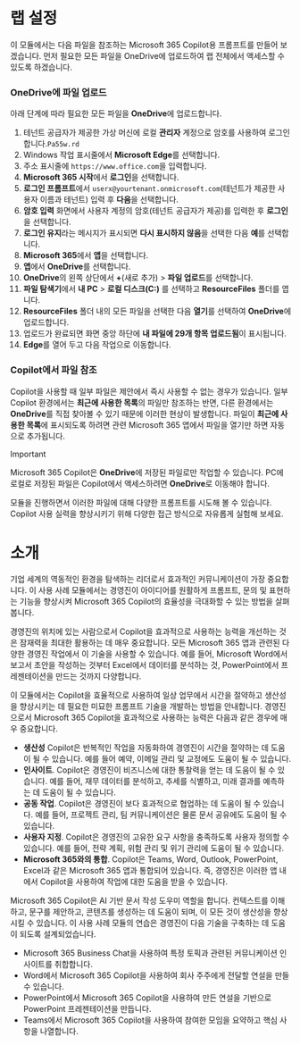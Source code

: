 # 랩 설정

이 모듈에서는 다음 파일을 참조하는 Microsoft 365 Copilot용 프롬프트를 만들어 보겠습니다. 먼저 필요한 모든 파일을 OneDrive에 업로드하여 랩 전체에서 액세스할 수 있도록 하겠습니다.


### OneDrive에 파일 업로드

아래 단계에 따라 필요한 모든 파일을 **OneDrive**에 업로드합니다.

1. 테넌트 공급자가 제공한 가상 머신에 로컬 **관리자** 계정으로 암호를 사용하여 로그인합니다.`Pa55w.rd`
2. Windows 작업 표시줄에서 **Microsoft Edge**를 선택합니다.
3. 주소 표시줄에 `https://www.office.com`을 입력합니다.
4. **Microsoft 365 시작**에서 **로그인**을 선택합니다.
5. **로그인 프롬프트**에서 `userx@yourtenant.onmicrosoft.com`(테넌트가 제공한 사용자 이름과 테넌트) 입력 후 **다음**을 선택합니다.
6. **암호 입력** 화면에서 사용자 계정의 암호(테넌트 공급자가 제공)를 입력한 후 **로그인**을 선택합니다.
7. **로그인 유지**라는 메시지가 표시되면 **다시 표시하지 않음**을 선택한 다음 **예**를 선택합니다.
8. **Microsoft 365**에서 **앱**을 선택합니다.
9. **앱**에서 **OneDrive**를 선택합니다.
10. **OneDrive**의 왼쪽 상단에서 **+**(새로 추가) > **파일 업로드**를 선택합니다.
11. **파일 탐색기**에서 **내 PC** > **로컬 디스크(C:)** 를 선택하고 **ResourceFiles** 폴더를 엽니다.
12. **ResourceFiles** 폴더 내의 모든 파일을 선택한 다음 **열기**를 선택하여 **OneDrive**에 업로드합니다.
13. 업로드가 완료되면 화면 중앙 하단에 **내 파일에 29개 항목 업로드됨**이 표시됩니다.
14. **Edge**를 열어 두고 다음 작업으로 이동합니다.

### Copilot에서 파일 참조

Copilot을 사용할 때 일부 파일은 제안에서 즉시 사용할 수 없는 경우가 있습니다. 일부 Copilot 환경에서는 **최근에 사용한 목록**의 파일만 참조하는 반면, 다른 환경에서는 **OneDrive**를 직접 찾아볼 수 있기 때문에 이러한 현상이 발생합니다. 파일이 **최근에 사용한 목록**에 표시되도록 하려면 관련 Microsoft 365 앱에서 파일을 열기만 하면 자동으로 추가됩니다.

> [!IMPORTANT]
> Microsoft 365 Copilot은 **OneDrive**에 저장된 파일로만 작업할 수 있습니다. PC에 로컬로 저장된 파일은 Copilot에서 액세스하려면 **OneDrive**로 이동해야 합니다.

모듈을 진행하면서 이러한 파일에 대해 다양한 프롬프트를 시도해 볼 수 있습니다. Copilot 사용 실력을 향상시키기 위해 다양한 접근 방식으로 자유롭게 실험해 보세요.

# 소개
기업 세계의 역동적인 환경을 탐색하는 리더로서 효과적인 커뮤니케이션이 가장 중요합니다. 이 사용 사례 모듈에서는 경영진이 아이디어를 원활하게 프롬프트, 문의 및 표현하는 기능을 향상시켜 Microsoft 365 Copilot의 효율성을 극대화할 수 있는 방법을 살펴봅니다.<br>

경영진의 위치에 있는 사람으로서 Copilot을 효과적으로 사용하는 능력을 개선하는 것은 잠재력을 최대한 활용하는 데 매우 중요합니다. 모든 Microsoft 365 앱과 관련된 다양한 경영진 작업에서 이 기술을 사용할 수 있습니다. 예를 들어, Microsoft Word에서 보고서 초안을 작성하는 것부터 Excel에서 데이터를 분석하는 것, PowerPoint에서 프레젠테이션을 만드는 것까지 다양합니다.<br>

이 모듈에서는 Copilot을 효율적으로 사용하여 일상 업무에서 시간을 절약하고 생산성을 향상시키는 데 필요한 미묘한 프롬프트 기술을 개발하는 방법을 안내합니다. 경영진으로서 Microsoft 365 Copilot을 효과적으로 사용하는 능력은 다음과 같은 경우에 매우 중요합니다.

 -  **생산성** Copilot은 반복적인 작업을 자동화하여 경영진이 시간을 절약하는 데 도움이 될 수 있습니다. 예를 들어 예약, 이메일 관리 및 교정에도 도움이 될 수 있습니다.<br>
 -  **인사이트**. Copilot은 경영진이 비즈니스에 대한 통찰력을 얻는 데 도움이 될 수 있습니다. 예를 들어, 재무 데이터를 분석하고, 추세를 식별하고, 미래 결과를 예측하는 데 도움이 될 수 있습니다.<br>
 -  **공동 작업**. Copilot은 경영진이 보다 효과적으로 협업하는 데 도움이 될 수 있습니다. 예를 들어, 프로젝트 관리, 팀 커뮤니케이션은 물론 문서 공유에도 도움이 될 수 있습니다.<br>
 -  **사용자 지정**. Copilot은 경영진의 고유한 요구 사항을 충족하도록 사용자 정의할 수 있습니다. 예를 들어, 전략 계획, 위험 관리 및 위기 관리에 도움이 될 수 있습니다.<br>
 -  **Microsoft 365와의 통합**. Copilot은 Teams, Word, Outlook, PowerPoint, Excel과 같은 Microsoft 365 앱과 통합되어 있습니다. 즉, 경영진은 이러한 앱 내에서 Copilot을 사용하여 작업에 대한 도움을 받을 수 있습니다.<br>

Microsoft 365 Copilot은 AI 기반 문서 작성 도우미 역할을 합니다. 컨텍스트를 이해하고, 문구를 제안하고, 콘텐츠를 생성하는 데 도움이 되며, 이 모든 것이 생산성을 향상시킬 수 있습니다. 이 사용 사례 모듈의 연습은 경영진이 다음 기술을 구축하는 데 도움이 되도록 설계되었습니다.<br>

 -  Microsoft 365 Business Chat을 사용하여 특정 토픽과 관련된 커뮤니케이션 인사이트를 취합합니다.
 -  Word에서 Microsoft 365 Copilot을 사용하여 회사 주주에게 전달할 연설을 만들 수 있습니다.<br>
 -  PowerPoint에서 Microsoft 365 Copilot을 사용하여 만든 연설을 기반으로 PowerPoint 프레젠테이션을 만듭니다.
 -  Teams에서 Microsoft 365 Copilot을 사용하여 참여한 모임을 요약하고 핵심 사항을 나열합니다.